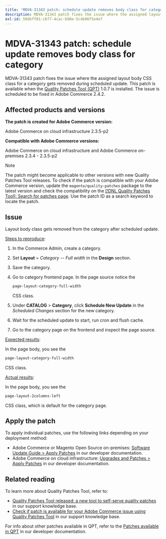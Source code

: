 ```yaml
---
title: 'MDVA-31343 patch: schedule update removes body class for category'
description: MDVA-31343 patch fixes the issue where the assigned layout body CSS class for a category gets removed during scheduled update. This patch is available when the [Quality Patches Tool (QPT)](/help/announcements/adobe-commerce-announcements/magento-quality-patches-released-new-tool-to-self-serve-quality-patches.md) 1.0.7 is installed. The issue is scheduled to be fixed in Adobe Commerce 2.4.2.
exl-id: 50dbff01-cb77-4cac-b90e-5c4b06f5e4e7
---
```

# MDVA-31343 patch: schedule update removes body class for category

MDVA-31343 patch fixes the issue where the assigned layout body CSS class for a category gets removed during scheduled update. This patch is available when the [Quality Patches Tool (QPT)](/help/announcements/adobe-commerce-announcements/magento-quality-patches-released-new-tool-to-self-serve-quality-patches.md) 1.0.7 is installed. The issue is scheduled to be fixed in Adobe Commerce 2.4.2.

## Affected products and versions

**The patch is created for Adobe Commerce version:**

Adobe Commerce on cloud infrastructure 2.3.5-p2

**Compatible with Adobe Commerce versions:**

Adobe Commerce on cloud infrastructure and Adobe Commerce on-premises 2.3.4 - 2.3.5-p2

>[!NOTE]
>
>The patch might become applicable to other versions with new Quality Patches Tool releases. To check if the patch is compatible with your Adobe Commerce version, update the `magento/quality-patches` package to the latest version and check the compatibility on the [[!DNL Quality Patches Tool]: Search for patches page](https://devdocs.magento.com/quality-patches/tool.html#patch-grid). Use the patch ID as a search keyword to locate the patch.

## Issue

Layout body class gets removed from the category after scheduled update.

<u>Steps to reproduce</u>:

1. In the Commerce Admin, create a category.
1. Set **Layout** = *Category -- Full width* in the **Design** section.
1. Save the category.
1. Go to category frontend page. In the page source notice the

    ```css
    page-layout-category-full-width
    ```

    CSS class.
1. Under **CATALOG** > **Category**, click **Schedule New Update** in the *Scheduled Changes* section for the new category.
1. Wait for the scheduled update to start, run cron and flush cache.
1. Go to the category page on the frontend and inspect the page source.

<u>Expected results</u>:

In the page body, you see the

```css
page-layout-category-full-width
```

CSS class.

<u>Actual results</u>:

In the page body, you see the

```css
page-layout-2columns-left
```

CSS class, which is default for the category page.

## Apply the patch

To apply individual patches, use the following links depending on your deployment method:

* Adobe Commerce or Magento Open Source on-premises: [Software Update Guide > Apply Patches](https://devdocs.magento.com/guides/v2.4/comp-mgr/patching/mqp.html) in our developer documentation.
* Adobe Commerce on cloud infrastructure: [Upgrades and Patches > Apply Patches](https://devdocs.magento.com/cloud/project/project-patch.html) in our developer documentation.

## Related reading

To learn more about Quality Patches Tool, refer to:

* [Quality Patches Tool released: a new tool to self-serve quality patches](/help/announcements/adobe-commerce-announcements/magento-quality-patches-released-new-tool-to-self-serve-quality-patches.md) in our support knowledge base.
* [Check if patch is available for your Adobe Commerce issue using Quality Patches Tool](/help/support-tools/patches-available-in-qpt-tool/check-patch-for-magento-issue-with-magento-quality-patches.md) in our support knowledge base.

For info about other patches available in QPT, refer to the [Patches available in QPT](https://devdocs.magento.com/quality-patches/tool.html#patch-grid) in our developer documentation.
